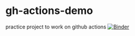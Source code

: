 # gh-actions-demo
practice project to work on github actions 
[![Binder](https://mybinder.org/badge_logo.svg)](https://mybinder.org/v2/gh/Nkdiaz/gh-actions-demo/HEAD)
